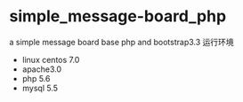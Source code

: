 # simple_message-board_php
a simple message board base php and bootstrap3.3
运行环境
- linux centos 7.0
- apache3.0
- php 5.6
- mysql 5.5
